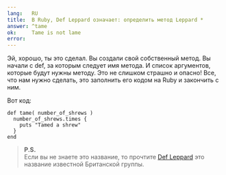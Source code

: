 ```yaml
---
lang:   RU
title:  В Ruby, Def Leppard означает: определить метод Leppard *
answer: ^tame
ok:     Tame is not lame
error:  
---
```


Эй, хорошо, ты это сделал. Вы создали свой собственный метод. Вы начали с def, за которым следует имя метода.
И список аргументов, которые будут нужны методу. Это не слишком страшно и опасно!
Все, что нам нужно сделать, это заполнить его кодом на Ruby и закончить с ним.

Вот код:
    
    def tame( number_of_shrews )
      number_of_shrews.times {
        puts "Tamed a shrew"
      }
    end
    
> __P.S.__  
> Если вы не знаете это название, то прочтите
> <a href="http://en.wikipedia.org/wiki/Def_Leppard" target="_blank">Def Leppard</a>
> это название известной Британской группы.

